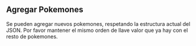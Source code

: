 ## Agregar Pokemones
Se pueden agregar nuevos pokemones, respetando la estructura actual del JSON. 
Por favor mantener el mismo orden de llave valor que ya hay con el resto de pokemones.